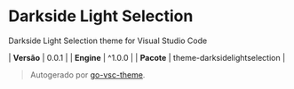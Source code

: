 # Darkside Light Selection

Darkside Light Selection theme for Visual Studio Code

| **Versão** | 0.0.1 |
| **Engine** | ^1.0.0 |
| **Pacote** | theme-darksidelightselection |

> Autogerado por [go-vsc-theme](https://github.com/natalbu/go-vsc-theme).
